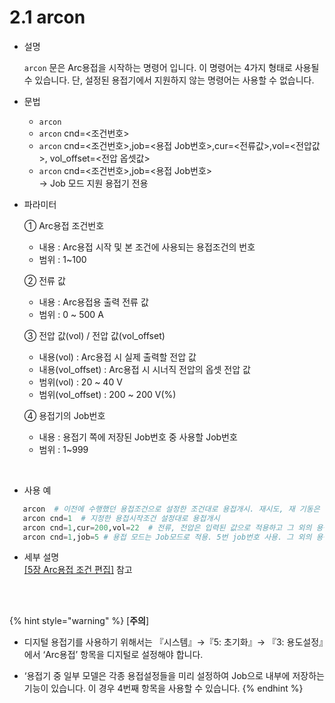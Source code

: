 ﻿# 2.1 arcon


- 설명 
    
    ```arcon``` 문은 Arc용접을 시작하는 명령어 입니다. 이 명령어는 4가지 형태로 사용될 수 있습니다. 단, 설정된 용접기에서 지원하지 않는 명령어는 사용할 수 없습니다.


- 문법
  
    - ```arcon``` 
    - ```arcon``` cnd=<조건번호> 
    - ```arcon``` cnd=<조건번호>,job=<용접 Job번호>,cur=<전류값>,vol=<전압값>, vol_offset=<전압 옵셋값>
    - ```arcon``` cnd=<조건번호>,job=<용접 Job번호>  
        → Job 모드 지원 용접기 전용

- 파라미터
  
   ① Arc용접 조건번호
     - 내용 : Arc용접 시작 및 본 조건에 사용되는 용접조건의 번호
     - 범위 :  1~100
   
   ② 전류 값
     - 내용 : Arc용접용 출력 전류 값
     - 범위 : 0 ~ 500 A

   ③ 전압 값(vol) / 전압 값(vol_offset)

     - 내용(vol) : Arc용접 시 실제 출력할 전압 값
     - 내용(vol_offset) : Arc용접 시 시너직 전압의 옵셋 전압 값
     - 범위(vol) : 20 ~ 40 V
     - 범위(vol_offset) : 200 ~ 200 V(%)

   ④ 용접기의 Job번호
     - 내용 : 용접기 쪽에 저장된 Job번호 중 사용할 Job번호
     - 범위 : 1~999

</br>  

- 사용 예
```python
   arcon  # 이전에 수행했던 용접조건으로 설정한 조건대로 용접개시. 재시도, 재 기동은 미 실행
   arcon cnd=1  # 지정한 용접시작조건 설정대로 용접개시
   arcon cnd=1,cur=200,vol=22  # 전류, 전압은 입력된 값으로 적용하고 그 외의 용접 조건은 용접시작조건번호의 조건으로 용접개시
   arcon cnd=1,job=5 # 용접 모드는 Job모드로 적용. 5번 job번호 사용. 그 외의 용접 조건은 용접시작조건번호의 조건으로 용접개시
```

- 세부 설명  
  [[5장 Arc용접 조건 편집]](../5_Condition_editing/README.md) 참고


</br>
</br>

{% hint style="warning" %}
[**주의**]  
 -	디지털 용접기를 사용하기 위해서는 『시스템』→『5: 초기화』→ 『3: 용도설정』에서 ‘Arc용접’ 항목을 디지털로 설정해야 합니다.

 - ‘용접기 중 일부 모델은 각종 용접설정들을 미리 설정하여 Job으로 내부에 저장하는 기능이 있습니다. 이 경우 4번째 항목을 사용할 수 있습니다.
{% endhint %}